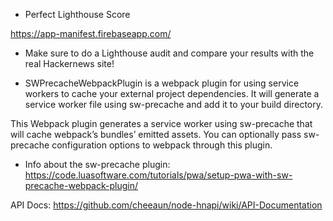 - Perfect Lighthouse Score

https://app-manifest.firebaseapp.com/

- Make sure to do a Lighthouse audit and compare your results with the real Hackernews site!

- SWPrecacheWebpackPlugin is a webpack plugin for using service workers to cache your external project dependencies. It will generate a service worker file using sw-precache and add it to your build directory.

This Webpack plugin generates a service worker using sw-precache that will cache webpack’s bundles’ emitted assets. You can optionally pass sw-precache configuration options to webpack through this plugin.

- Info about the sw-precache plugin: https://code.luasoftware.com/tutorials/pwa/setup-pwa-with-sw-precache-webpack-plugin/

API Docs: https://github.com/cheeaun/node-hnapi/wiki/API-Documentation

